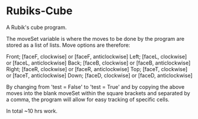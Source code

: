 # Rubiks-Cube
A Rubik's cube program.

The moveSet variable is where the moves to be done by the program are stored as a list of lists. Move options are therefore:

Front;  [faceF, clockwise] or [faceF, anticlockwise]
Left;   [faceL, clockwise] or [faceL, anticlockwise]
Back;   [faceB, clockwise] or [faceB, anticlockwise]
Right;  [faceR, clockwise] or [faceR, anticlockwise]
Top;    [faceT, clockwise] or [faceT, anticlockwise]
Down;   [faceD, clockwise] or [faceD, anticlockwise]

By changing from 'test = False' to 'test = True' and by copying the above moves into the blank moveSet within the square brackets and separated by a comma, the program will allow for easy tracking of specific cells.

In total ~10 hrs work.
